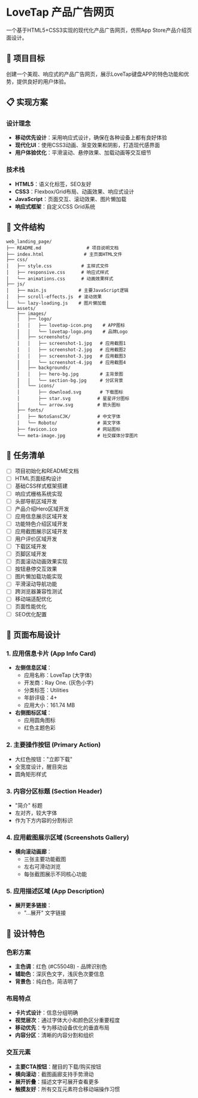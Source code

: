 # LoveTap 产品广告网页

一个基于HTML5+CSS3实现的现代化产品广告网页，仿照App Store产品介绍页面设计。

## 🎯 项目目标

创建一个美观、响应式的产品广告网页，展示LoveTap键盘APP的特色功能和优势，提供良好的用户体验。

## 📋 实现方案

### 设计理念
- **移动优先设计**：采用响应式设计，确保在各种设备上都有良好体验
- **现代化UI**：使用CSS3动画、渐变效果和阴影，打造现代感界面
- **用户体验优化**：平滑滚动、悬停效果、加载动画等交互细节

### 技术栈
- **HTML5**：语义化标签，SEO友好
- **CSS3**：Flexbox/Grid布局、动画效果、响应式设计
- **JavaScript**：页面交互、滚动效果、图片懒加载
- **响应式框架**：自定义CSS Grid系统

## 📁 文件结构

```
web_landing_page/
├── README.md                 # 项目说明文档
├── index.html               # 主页面HTML文件
├── css/
│   ├── style.css           # 主样式文件
│   ├── responsive.css      # 响应式样式
│   └── animations.css      # 动画效果样式
├── js/
│   ├── main.js            # 主要JavaScript逻辑
│   ├── scroll-effects.js  # 滚动效果
│   └── lazy-loading.js    # 图片懒加载
└── assets/
    ├── images/
    │   ├── logo/
    │   │   ├── lovetap-icon.png    # APP图标
    │   │   └── lovetap-logo.png    # 品牌Logo
    │   ├── screenshots/
    │   │   ├── screenshot-1.jpg   # 应用截图1
    │   │   ├── screenshot-2.jpg   # 应用截图2
    │   │   ├── screenshot-3.jpg   # 应用截图3
    │   │   └── screenshot-4.jpg   # 应用截图4
    │   ├── backgrounds/
    │   │   ├── hero-bg.jpg        # 主背景图
    │   │   └── section-bg.jpg     # 分区背景
    │   └── icons/
    │       ├── download.svg       # 下载图标
    │       ├── star.svg          # 星星评分图标
    │       └── arrow.svg         # 箭头图标
    ├── fonts/
    │   ├── NotoSansCJK/          # 中文字体
    │   └── Roboto/               # 英文字体
    ├── favicon.ico               # 网站图标
    └── meta-image.jpg            # 社交媒体分享图片
```

## 📝 任务清单

- [ ] 项目初始化和README文档
- [ ] HTML页面结构设计
- [ ] 基础CSS样式框架搭建
- [ ] 响应式栅格系统实现
- [ ] 头部导航区域开发
- [ ] 产品介绍Hero区域开发
- [ ] 应用信息展示区域开发
- [ ] 功能特色介绍区域开发
- [ ] 应用截图展示区域开发
- [ ] 用户评价区域开发
- [ ] 下载区域开发
- [ ] 页脚区域开发
- [ ] 页面滚动动画效果实现
- [ ] 按钮悬停交互效果
- [ ] 图片懒加载功能实现
- [ ] 平滑滚动导航功能
- [ ] 跨浏览器兼容性测试
- [ ] 移动端适配优化
- [ ] 页面性能优化
- [ ] SEO优化配置

## 🎨 页面布局设计

### 1. 应用信息卡片 (App Info Card)
- **左侧信息区域**：
  - 应用名称：LoveTap (大字体)
  - 开发商：Ray One. (灰色小字)
  - 分类标签：Utilities
  - 年龄评级：4+ 
  - 应用大小：161.74 MB
- **右侧图标区域**：
  - 应用圆角图标
  - 红色主题色彩

### 2. 主要操作按钮 (Primary Action)
- 大红色按钮："立即下载"
- 全宽度设计，醒目突出
- 圆角矩形样式

### 3. 内容分区标题 (Section Header)
- "简介" 标题
- 左对齐，较大字体
- 作为下方内容的分割标识

### 4. 应用截图展示区域 (Screenshots Gallery)
- **横向滚动画廊**：
  - 三张主要功能截图
  - 左右可滑动浏览
  - 每张截图展示不同核心功能

### 5. 应用描述区域 (App Description)
- **展开更多链接**：
  - "...展开" 文字链接


## 🎨 设计特色

### 色彩方案
- **主色调**：红色 (#C5504B) - 品牌识别色
- **辅助色**：深灰色文字，浅灰色次要信息
- **背景色**：纯白色，简洁明了

### 布局特点
- **卡片式设计**：信息分组明确
- **视觉层次**：通过字体大小和颜色区分重要程度
- **移动优先**：专为移动设备优化的垂直布局
- **内容分区**：清晰的内容分割和组织

### 交互元素
- **主要CTA按钮**：醒目的下载/购买按钮
- **横向滚动**：截图画廊支持手势滑动
- **展开折叠**：描述文字可展开查看更多
- **触摸友好**：所有交互元素符合移动端操作习惯

